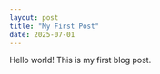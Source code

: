 ```yaml
---
layout: post
title: "My First Post"
date: 2025-07-01
---
```


Hello world! This is my first blog post.
